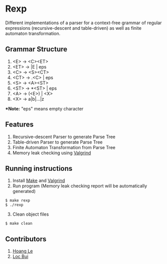 # Rexp
Different implementations of a parser for a context-free grammar of regular expressions (recursive-descent and table-driven) as well as finite automaton transformation. 

## Grammar Structure
1. &lt;E&gt; -&gt; &lt;C&gt;&lt;ET&gt;
2. &lt;ET&gt; -&gt; |E  |  eps
3. &lt;C&gt; -&gt; &lt;S&gt;&lt;CT&gt;
4. &lt;CT&gt; -&gt; .&lt;C&gt; | eps
5. &lt;S&gt; -&gt; &lt;A&gt;&lt;ST&gt;
6. &lt;ST&gt; -&gt; *&lt;ST&gt; | eps
7. &lt;A&gt; -&gt; (&lt;E&gt;) | &lt;X&gt;
8. &lt;X&gt; -&gt; a|b|...|z

__*Note:__ "eps" means empty character

## Features 
1. Recursive-descent Parser to generate Parse Tree
2. Table-driven Parser to generate Parse Tree
3. Finite Automaton Transformation from Parse Tree
4. Memory leak checking using [Valgrind](http://valgrind.org/)

## Running instructions
1. Install [Make](https://www.gnu.org/software/make/) and [Valgrind](http://valgrind.org/)
2. Run program (Memory leak checking report will be automatically generated)
```
$ make rexp
$ ./rexp
```
3. Clean object files
```
$ make clean
```
## Contributors
1. [Hoang Le](https://github.com/Soos99)
2. [Loc Bui](https://github.com/hekl0)




